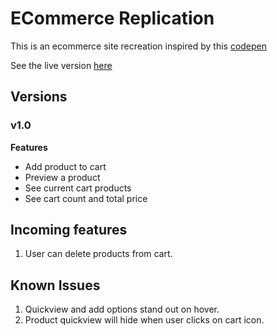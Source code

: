 # ECommerce Replication

This is an ecommerce site recreation inspired by this [codepen](https://codepen.io/RSH87/pen/RagqEv)

See the live version [here](https://ecommerce.sshimabuku.now.sh/)

## Versions

### v1.0

**Features**

- Add product to cart
- Preview a product
- See current cart products
- See cart count and total price

## Incoming features

1. User can delete products from cart.

## Known Issues

1. Quickview and add options stand out on hover.
2. Product quickview will hide when user clicks on cart icon.
